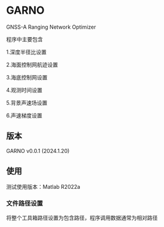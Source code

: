 # GARNO
GNSS-A Ranging Network Optimizer

程序中主要包含

1.深度半径比设置

2.海面控制网航迹设置

3.海底控制网设置

4.观测时间设置

5.背景声速场设置

6.声速梯度设置

## 版本
GARNO v0.0.1 (2024.1.20)

## 使用
测试使用版本：Matlab R2022a

### 文件路径设置
将整个工具箱路径设置为包含路径，程序调用数据通常为相对路径







